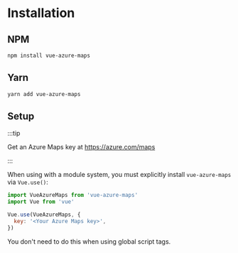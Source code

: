 # Installation

## NPM

```sh
npm install vue-azure-maps
```

## Yarn

```sh
yarn add vue-azure-maps
```

## Setup

:::tip

Get an Azure Maps key at <https://azure.com/maps>

:::

When using with a module system, you must explicitly install `vue-azure-maps` via `Vue.use()`:

```javascript
import VueAzureMaps from 'vue-azure-maps'
import Vue from 'vue'

Vue.use(VueAzureMaps, {
  key: '<Your Azure Maps key>',
})
```

You don't need to do this when using global script tags.
